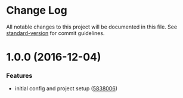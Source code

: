 # Change Log

All notable changes to this project will be documented in this file. See [standard-version](https://github.com/conventional-changelog/standard-version) for commit guidelines.

<a name="1.0.0"></a>
# 1.0.0 (2016-12-04)


### Features

* initial config and project setup ([5838006](https://github.com/eshinse/eslint-config-eshinse-react-native/commit/5838006))
